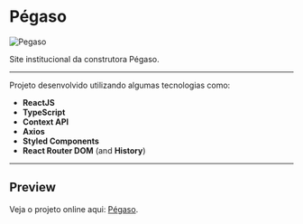 # Pégaso

![Pegaso](https://i.imgur.com/dSV4hna.gif)

Site institucional da construtora Pégaso.

---

Projeto desenvolvido utilizando algumas tecnologias como:

- **ReactJS**
- **TypeScript**
- **Context API**
- **Axios**
- **Styled Components**
- **React Router DOM** (and **History**)

---

## Preview

Veja o projeto online aqui: [Pégaso](https://pegaso.vercel.app/).
